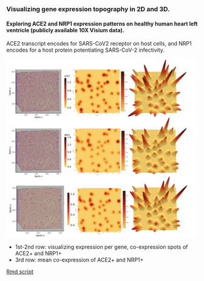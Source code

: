 ### Visualizing gene expression topography in 2D and 3D.
#### Exploring ACE2 and NRP1 expression patterns on healthy human heart left ventricle (publicly available 10X Visium data).

ACE2 transcript encodes for SARS-CoV2 receptor on host cells, and NRP1 encodes for a host protein potentiating SARS-CoV-2 infectivity.

![gene expression topography](https://github.com/alikhuseynov/st_2d3d/blob/main/st_coexp.001.jpeg)

- 1st-2nd row: visualizing expression per gene, co-expression spots of ACE2+ and NRP1+
- 3rd row: mean co-expression of ACE2+ and NRP1+

[Rmd script](https://github.com/alikhuseynov/st_2d3d/blob/main/st_heart_coexp.Rmd)

